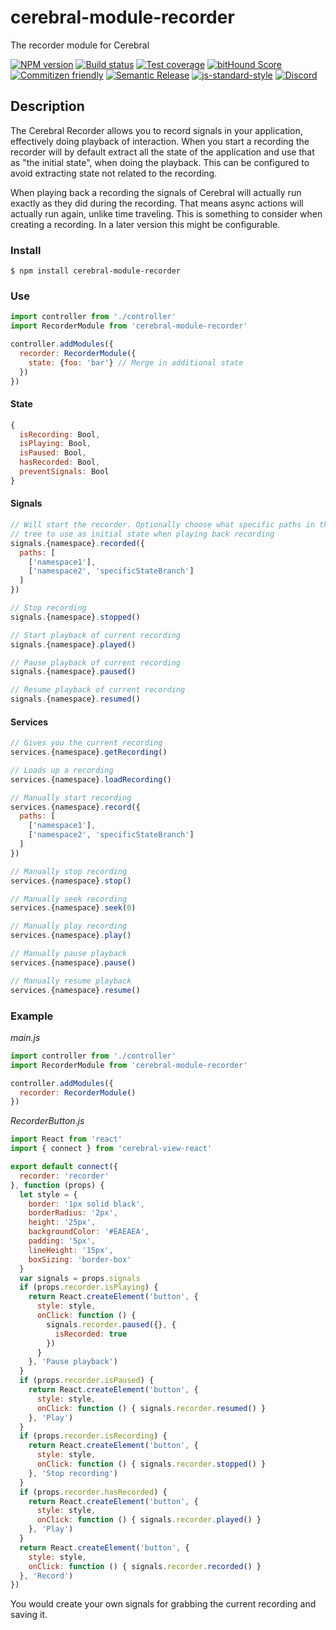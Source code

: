 # cerebral-module-recorder
The recorder module for Cerebral

[![NPM version][npm-image]][npm-url]
[![Build status][travis-image]][travis-url]
[![Test coverage][coveralls-image]][coveralls-url]
[![bitHound Score][bithound-image]][bithound-url]
[![Commitizen friendly][commitizen-image]][commitizen-url]
[![Semantic Release][semantic-release-image]][semantic-release-url]
[![js-standard-style][standard-image]][standard-url]
[![Discord][discord-image]][discord-url]

## Description
The Cerebral Recorder allows you to record signals in your application, effectively doing playback of interaction. When you start a recording the recorder will by default extract all the state of the application and use that as "the initial state", when doing the playback. This can be configured to avoid extracting state not related to the recording.

When playing back a recording the signals of Cerebral will actually run exactly as they did during the recording. That means async actions will actually run again, unlike time traveling. This is something to consider when creating a recording. In a later version this might be configurable.

### Install
`$ npm install cerebral-module-recorder`

### Use
```javascript
import controller from './controller'
import RecorderModule from 'cerebral-module-recorder'

controller.addModules({
  recorder: RecorderModule({
    state: {foo: 'bar'} // Merge in additional state
  })
})
```

#### State
```javascript
{
  isRecording: Bool,
  isPlaying: Bool,
  isPaused: Bool,
  hasRecorded: Bool,
  preventSignals: Bool
}
```

#### Signals
```javascript
// Will start the recorder. Optionally choose what specific paths in the state
// tree to use as initial state when playing back recording
signals.{namespace}.recorded({
  paths: [
    ['namespace1'],
    ['namespace2', 'specificStateBranch']
  ]
})

// Stop recording
signals.{namespace}.stopped()

// Start playback of current recording
signals.{namespace}.played()

// Pause playback of current recording
signals.{namespace}.paused()

// Resume playback of current recording
signals.{namespace}.resumed()
```

#### Services

```javascript
// Gives you the current recording
services.{namespace}.getRecording()

// Loads up a recording
services.{namespace}.loadRecording()

// Manually start recording
services.{namespace}.record({
  paths: [
    ['namespace1'],
    ['namespace2', 'specificStateBranch']
  ]
})

// Manually stop recording
services.{namespace}.stop()

// Manually seek recording
services.{namespace}.seek(0)

// Manually play recording
services.{namespace}.play()

// Manually pause playback
services.{namespace}.pause()

// Manually resume playback
services.{namespace}.resume()
```

### Example

*main.js*
```javascript
import controller from './controller'
import RecorderModule from 'cerebral-module-recorder'

controller.addModules({
  recorder: RecorderModule()
})
```

*RecorderButton.js*
```javascript
import React from 'react'
import { connect } from 'cerebral-view-react'

export default connect({
  recorder: 'recorder'
}, function (props) {
  let style = {
    border: '1px solid black',
    borderRadius: '2px',
    height: '25px',
    backgroundColor: '#EAEAEA',
    padding: '5px',
    lineHeight: '15px',
    boxSizing: 'border-box'
  }
  var signals = props.signals
  if (props.recorder.isPlaying) {
    return React.createElement('button', {
      style: style,
      onClick: function () {
        signals.recorder.paused({}, {
          isRecorded: true
        })
      }
    }, 'Pause playback')
  }
  if (props.recorder.isPaused) {
    return React.createElement('button', {
      style: style,
      onClick: function () { signals.recorder.resumed() }
    }, 'Play')
  }
  if (props.recorder.isRecording) {
    return React.createElement('button', {
      style: style,
      onClick: function () { signals.recorder.stopped() }
    }, 'Stop recording')
  }
  if (props.recorder.hasRecorded) {
    return React.createElement('button', {
      style: style,
      onClick: function () { signals.recorder.played() }
    }, 'Play')
  }
  return React.createElement('button', {
    style: style,
    onClick: function () { signals.recorder.recorded() }
  }, 'Record')
})
```

You would create your own signals for grabbing the current recording and saving it.

[npm-image]: https://img.shields.io/npm/v/cerebral-module-recorder.svg?style=flat
[npm-url]: https://npmjs.org/package/cerebral-module-recorder
[travis-image]: https://img.shields.io/travis/cerebral/cerebral-module-recorder.svg?style=flat
[travis-url]: https://travis-ci.org/cerebral/cerebral-module-recorder
[coveralls-image]: https://img.shields.io/coveralls/cerebral/cerebral-module-recorder.svg?style=flat
[coveralls-url]: https://coveralls.io/r/cerebral/cerebral-module-recorder?branch=master
[bithound-image]: https://www.bithound.io/github/cerebral/cerebral-module-recorder/badges/score.svg
[bithound-url]: https://www.bithound.io/github/cerebral/cerebral-module-recorder
[commitizen-image]: https://img.shields.io/badge/commitizen-friendly-brightgreen.svg
[commitizen-url]: http://commitizen.github.io/cz-cli/
[semantic-release-image]: https://img.shields.io/badge/%20%20%F0%9F%93%A6%F0%9F%9A%80-semantic--release-e10079.svg?style=flat-square
[semantic-release-url]: https://github.com/semantic-release/semantic-release
[standard-image]: https://img.shields.io/badge/code%20style-standard-brightgreen.svg
[standard-url]: http://standardjs.com/
[discord-image]: https://img.shields.io/badge/discord-join%20chat-blue.svg
[discord-url]: https://discord.gg/0kIweV4bd2bwwsvH
